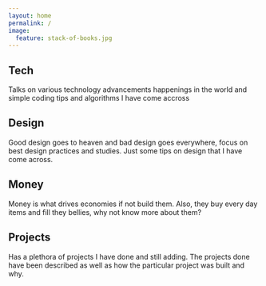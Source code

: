 ```yaml
---
layout: home
permalink: /
image:
  feature: stack-of-books.jpg
---
```


<div class="tiles">

<div class="tile">
  <h2 class="post-title">Tech</h2>
  <p class="post-excerpt">Talks on various technology advancements happenings in the world and simple coding tips and algorithms I have come accross</p>
</div><!-- /.tile -->

<div class="tile">
  <h2 class="post-title">Design</h2>
  <p class="post-excerpt">Good design goes to heaven and bad design goes everywhere, focus on best design practices and studies. Just some tips on design that I have come across.</p>
</div><!-- /.tile -->

<div class="tile">
  <h2 class="post-title">Money</h2>
  <p class="post-excerpt">Money is what drives economies if not build them. Also, they buy every day items and fill they bellies, why not know more about them?</p>
</div><!-- /.tile -->

<div class="tile">
  <h2 class="post-title">Projects</h2>
  <p class="post-excerpt">Has a plethora of projects I have done and still adding. The projects done have been described as well as how the particular project was built and why.</p>
</div><!-- /.tile -->

</div><!-- /.tiles -->
